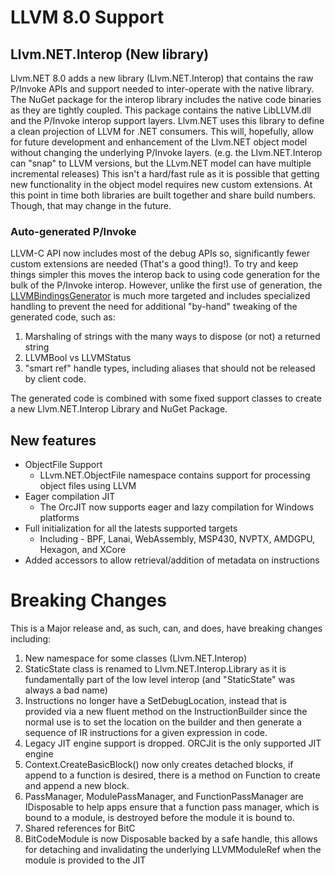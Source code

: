 # LLVM 8.0 Support
## Llvm.NET.Interop (New library)
Llvm.NET 8.0 adds a new library (Llvm.NET.Interop)  that contains the raw P/Invoke
APIs and support needed to inter-operate with the native library. The NuGet package
for the interop library includes the native code binaries as they are tightly coupled.
This package contains the native LibLLVM.dll and the P/Invoke interop support layers.
Llvm.NET uses this library to define a clean projection of LLVM for .NET consumers.
This will, hopefully, allow for future development and enhancement of the Llvm.NET
object model without changing the underlying P/Invoke layers. (e.g.
the Llvm.NET.Interop can "snap" to LLVM versions, but the LLvm.NET model can have
multiple incremental releases) This isn't a hard/fast rule as it is possible that
getting new functionality in the object model requires new custom extensions. At
this point in time both libraries are built together and share build numbers.
Though, that may change in the future. 

### Auto-generated P/Invoke
LLVM-C API now includes most of the debug APIs so, significantly fewer custom
extensions are needed (That's a good thing!). To try and keep things simpler this
moves the interop back to using code generation for the bulk of the P/Invoke interop.
However, unlike the first use of generation, the [LLVMBindingsGenerator](https://github.com/UbiquityDotNET/Llvm.NET/tree/master/src/Interop/LlvmBindingsGenerator)
is much more targeted and includes specialized handling to prevent the need for
additional "by-hand" tweaking of the generated code, such as:

1. Marshaling of strings with the many ways to dispose (or not) a returned string
2. LLVMBool vs LLVMStatus
3. "smart ref" handle types, including aliases that should not be released by
   client code.

The generated code is combined with some fixed support classes to create a new
Llvm.NET.Interop Library and NuGet Package. 

## New features
* ObjectFile Support
  * LLvm.NET.ObjectFile namespace contains support for processing object files using LLVM
* Eager compilation JIT
  * The OrcJIT now supports eager and lazy compilation for Windows platforms
* Full initialization for all the latests supported targets
  * Including - BPF, Lanai, WebAssembly, MSP430, NVPTX, AMDGPU, Hexagon, and XCore
* Added accessors to allow retrieval/addition of metadata on instructions

# Breaking Changes
This is a Major release and, as such, can, and does, have breaking changes including:

1. New namespace for some classes (Llvm.NET.Interop)
2. StaticState class is renamed to Llvm.NET.Interop.Library as it is fundamentally 
   part of the low level interop (and "StaticState" was always a bad name)
3. Instructions no longer have a SetDebugLocation, instead that is provided via a new
   fluent method on the InstructionBuilder since the normal use is to set the location
   on the builder and then generate a sequence of IR instructions for a given expression
   in code. 
4. Legacy JIT engine support is dropped. ORCJit is the only supported JIT engine
5. Context.CreateBasicBlock() now only creates detached blocks, if append to a function
   is desired, there is a method on Function to create and append a new block.
6. PassManager, ModulePassManager, and FunctionPassManager are IDisposable to help apps
   ensure that a function pass manager, which is bound to a module, is destroyed before
   the module it is bound to.
7. Shared references for BitC
7. BitCodeModule is now Disposable backed by a safe handle, this allows for detaching and
   invalidating the underlying LLVMModuleRef when the module is provided to the JIT 

